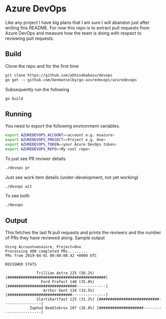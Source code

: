 Azure DevOps
============

Like any project I have big plans that I am sure I will abandon just after writing this README. For now this repo is to extract pull requests from Azure DevOps and measure how the team is doing with respect to reviewing pull requests.

Build
-----

Clone the repo and for the first time
```bash
git clone https://github.com/abhinababasu/devops
go get -v github.com/benmatselby/go-azuredevops/azuredevops
```
 
 Subsequently run the following

```bash
go build
````

Running
-------
You need to export the following environment variables. 

```bash
export AZUREDEVOPS_ACCOUNT=<account e.g. msazure>
export AZUREDEVOPS_PROJECT=<Project e.g. One>
export AZUREDEVOPS_TOKEN=<your Azure DevOps token>
export AZUREDEVOPS_REPO=<My cool repo>
```

To just see PR reviwer details
```bash
./devops pr
```

Just see work item details (under-development, not yet working)
```bash
./devops wit
```

To see both
```bash
./devops
```

Output
------
This fetches the last N pull requests and prints the reviwers and the number of PRs they have reviewed along. Sample output

```
Using Account=msazure, Project=One
Processing 400 completed PRs.........
PRs from 2019-04-01 00:00:00.42 +0000 UTC

REVIEWER STATS

              Trillian Astra 225 (56.2%) [############################################]
                Ford Prefect 140 (35.0%) [###############################-------------]
                 Arthur Dent 134 (33.5%) [#############################---------------]
              Slartibartfast 125 (31.2%) [###########################-----------------]
           Zaphod Beeblebrox 107 (26.8%) [####################------------------------]
```

